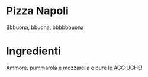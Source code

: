 # Pizza Napoli
Bbbuona, bbuona, bbbbbbuona
# Ingredienti
Ammore, pummarola e mozzarella e pure le AGGIUGHE!
